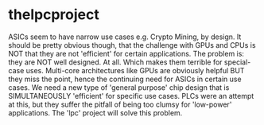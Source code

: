 # thelpcproject
ASICs seem to have narrow use cases e.g. Crypto Mining, by design. It should be pretty obvious though, that the challenge with GPUs and CPUs is NOT that they are not 'efficient' for certain applications. The problem is: they are NOT well designed. At all. Which makes them terrible for special-case uses. Multi-core architectures like GPUs are obviously helpful BUT they miss the point, hence the continuing need for ASICs in certain use cases. We need a new type of 'general purpose' chip design that is SIMULTANEOUSLY 'efficient' for specific use cases. PLCs were an attempt at this, but they suffer the pitfall of being too clumsy for 'low-power' applications. The 'lpc' project will solve this problem.
